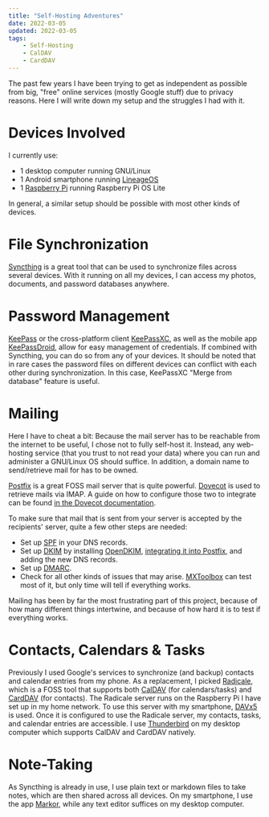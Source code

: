 ```yaml
---
title: "Self-Hosting Adventures"
date: 2022-03-05
updated: 2022-03-05
tags:
    - Self-Hosting
    - CalDAV
    - CardDAV
---
```


The past few years I have been trying to get as independent as possible from big, "free" online services (mostly Google stuff) due to privacy reasons. Here I will write down my setup and the struggles I had with it.

<!-- more -->

# Devices Involved

I currently use:

-   1 desktop computer running GNU/Linux
-   1 Android smartphone running [LineageOS](https://lineageos.org/)
-   1 [Raspberry Pi](https://www.raspberrypi.com) running Raspberry Pi OS Lite

In general, a similar setup should be possible with most other kinds of devices.

# File Synchronization

[Syncthing](https://syncthing.net/) is a great tool that can be used to synchronize files across several devices. With it running on all my devices, I can access my photos, documents, and password databases anywhere.

# Password Management

[KeePass](https://keepass.info/) or the cross-platform client [KeePassXC](https://keepassxc.org/), as well as the mobile app [KeePassDroid](https://www.keepassdroid.com/), allow for easy management of credentials.
If combined with Syncthing, you can do so from any of your devices. It should be noted that in rare cases the password files on different devices can conflict with each other during synchronization. In this case, KeePassXC "Merge from database" feature is useful.

# Mailing

Here I have to cheat a bit: Because the mail server has to be reachable from the internet to be useful, I chose not to fully self-host it. Instead, any web-hosting service (that you trust to not read your data) where you can run and administer a GNU/Linux OS should suffice. In addition, a domain name to send/retrieve mail for has to be owned.

[Postfix](https://www.postfix.org/) is a great FOSS mail server that is quite powerful. [Dovecot](https://www.dovecot.org/) is used to retrieve mails via IMAP. A guide on how to configure those two to integrate can be found [in the Dovecot documentation](https://doc.dovecot.org/configuration_manual/howto/postfix_and_dovecot_sasl/).

To make sure that mail that is sent from your server is accepted by the recipients' server, quite a few other steps are needed:

-   Set up [SPF](https://en.wikipedia.org/wiki/Sender_Policy_Framework) in your DNS records.
-   Set up [DKIM](https://en.wikipedia.org/wiki/DomainKeys_Identified_Mail) by installing [OpenDKIM](https://www.opendkim.org/), [integrating it into Postfix](https://easydmarc.com/blog/how-to-configure-dkim-opendkim-with-postfix/), and adding the new DNS records.
-   Set up [DMARC](https://easydmarc.com/blog/how-to-configure-dkim-opendkim-with-postfix/).
-   Check for all other kinds of issues that may arise. [MXToolbox](https://mxtoolbox.com/SuperTool.aspx) can test most of it, but only time will tell if everything works.

Mailing has been by far the most frustrating part of this project, because of how many different things intertwine, and because of how hard it is to test if everything works.

# Contacts, Calendars & Tasks

Previously I used Google's services to synchronize (and backup) contacts and calendar entries from my phone.
As a replacement, I picked [Radicale](https://radicale.org), which is a FOSS tool that supports both [CalDAV](https://en.wikipedia.org/wiki/CalDAV) (for calendars/tasks) and [CardDAV](https://en.wikipedia.org/wiki/CardDAV) (for contacts). The Radicale server runs on the Raspberry Pi I have set up in my home network.
To use this server with my smartphone, [DAVx5](https://www.davx5.com/) is used. Once it is configured to use the Radicale server, my contacts, tasks, and calendar entries are accessible.
I use [Thunderbird](https://www.thunderbird.net) on my desktop computer which supports CalDAV and CardDAV natively.

# Note-Taking

As Syncthing is already in use, I use plain text or markdown files to take notes, which are then shared across all devices. On my smartphone, I use the app [Markor](https://f-droid.org/en/packages/net.gsantner.markor/), while any text editor suffices on my desktop computer.
